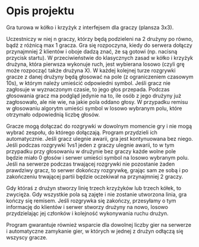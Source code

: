 # Opis projektu

Gra turowa w kółko i krzyżyk z interfejsem dla graczy (plansza 3x3).

Uczestniczy w niej n graczy, którzy będą podzieleni na 2 drużyny po równo, bądź z różnicą max 1 gracza. 
Gra się rozpoczyna, kiedy do serwera dołączy przynajmniej 2 klientów i oboje dadzą znać, że są gotowi (np. nacisną przycisk startu). 
W przeciwieństwie do klasycznych zasad w kółko i krzyżyk drużyna, która pierwsza wykonuje ruch, 
jest wybierana losowo (czyli grę może rozpocząć także drużyna X). 
W każdej kolejnej turze rozgrywki gracze z danej drużyny będą głosować na pole (z ograniczeniem czasowym 10s), 
w którym należy umieścić odpowiedni symbol. Jeśli gracz nie zagłosuje w wyznaczonym czasie, to jego głos przepada. 
Podczas głosowania gracz ma podgląd jedynie na to, ile osób z jego drużyny już zagłosowało, ale nie wie, na jakie pola oddano głosy. 
W przypadku remisu w głosowaniu algorytm umieści symbol w losowo wybranym polu, które otrzymało odpowiednią liczbę głosów.

Gracze mogą dołączać do rozgrywki w dowolnym momencie gry i nie mogą wybrać zespołu, do którego dołączają. Program przydzieli ich automatycznie. 
Jeśli gracz ulegnie awarii, gra jest kontynuowana bez niego. Jeśli podczas rozgrywki 1vs1 jeden z graczy ulegnie awarii, 
to w tym przypadku przy głosowaniu w drużynie bez graczy każde wolne pole będzie miało 0 głosów i serwer umieści symbol na losowo wybranym polu. 
Jeśli na serwerze podczas trwającej rozgrywki nie pozostanie żaden prawdziwy gracz, to serwer dokończy rozgrywkę, grając sam ze sobą 
i po zakończeniu trwającej partii będzie oczekiwał na przynajmniej 2 graczy.

Gdy któraś z drużyn stworzy linię trzech krzyżyków lub trzech kółek, to zwycięża. Gdy wszystkie pola są zajęte i nie zostanie utworzona linia, 
gra kończy się remisem. Jeśli rozgrywka się zakończy, przesyłamy o tym informację do klientów i serwer stworzy drużyny na nowo, 
losowo przydzielając jej członków i kolejność wykonywania ruchu drużyn.

Program gwarantuje również wsparcie dla dowolnej liczby gier na serwerze i automatyczne zamykanie gier,
w których w jednej z drużyn odłączą się wszyscy gracze.

